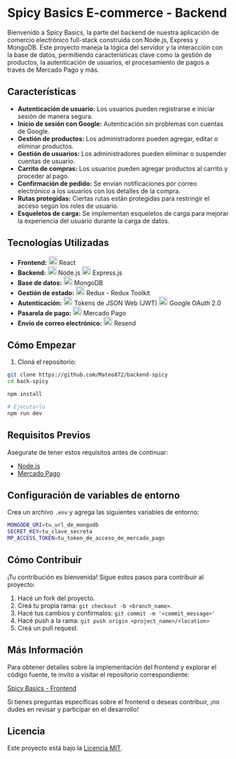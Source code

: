 # Spicy Basics E-commerce - Backend

Bienvenido a Spicy Basics, la parte del backend de nuestra aplicación de comercio electrónico full-stack construida con Node.js, Express y MongoDB. Este proyecto maneja la lógica del servidor y la interacción con la base de datos, permitiendo características clave como la gestión de productos, la autenticación de usuarios, el procesamiento de pagos a través de Mercado Pago y más.

## Características

- **Autenticación de usuario:** Los usuarios pueden registrarse e iniciar sesión de manera segura.
- **Inicio de sesión con Google:** Autenticación sin problemas con cuentas de Google.
- **Gestión de productos:** Los administradores pueden agregar, editar o eliminar productos.
- **Gestión de usuarios:** Los administradores pueden eliminar o suspender cuentas de usuario.
- **Carrito de compras:** Los usuarios pueden agregar productos al carrito y proceder al pago.
- **Confirmación de pedido:** Se envían notificaciones por correo electrónico a los usuarios con los detalles de la compra.
- **Rutas protegidas:** Ciertas rutas están protegidas para restringir el acceso según los roles de usuario.
- **Esqueletos de carga:** Se implementan esqueletos de carga para mejorar la experiencia del usuario durante la carga de datos.

## Tecnologías Utilizadas

- **Frontend:** <img src="https://i.postimg.cc/m27J5sj5/1174949-js-react-js-logo-react-react-native-icon.png" alt="React" width="20" heigth="20" /> React
- **Backend:** <img src="https://i.postimg.cc/Hx2j2KKc/4375017-js-logo-node-icon.png" alt="Node.js" width="20" heigth="20"/> Node.js  <img src="https://i.postimg.cc/rm1jV8Hd/icons8-express-js-500.png" alt="Express.js" width="20" heigth="20"/> Express.js
- **Base de datos:** <img src="https://i.postimg.cc/MprfQhB9/mongodb-original-logo-icon-146424.png" alt="MongoDB" width="20" heigth="20"/> MongoDB
- **Gestión de estado:** <img src="https://i.postimg.cc/WbYfd15C/react-redux-removebg-preview.png" alt="Redux" width="20" heigth="20"/> Redux - Redux Toolkit
- **Autenticación:** <img src="https://i.postimg.cc/44Mn1rNM/1657421703592.png" alt="JWT"  width="20" heigth="20"/> Tokens de JSON Web (JWT)  <img src="https://i.postimg.cc/PrQn2RWh/Google-G-logo-svg.png" alt="Google OAuth 2.0" width="20" heigth="20"/> Google OAuth 2.0
- **Pasarela de pago:** <img src="https://i.postimg.cc/SKW0518m/icon-256x256.png" alt="Mercado Pago" width="20" heigth="20"/> Mercado Pago
- **Envío de correo electrónico:** <img src="https://i.postimg.cc/767KqXyX/favicon-0.png" alt="Resend" width="20" heigth="20"/> Resend

## Cómo Empezar

1. Cloná el repositorio:

```bash
git clone https://github.com/Mateo872/backend-spicy
cd back-spicy

npm install

# Ejecutarlo
npm run dev
```

## Requisitos Previos

Asegurate de tener estos requisitos antes de continuar:

- [Node.js](https://nodejs.org/)
- [Mercado Pago](https://www.mercadopago.com.ar/developers/es)

## Configuración de variables de entorno

Crea un archivo `.env` y agrega las siguientes variables de entorno:

```bash
MONGODB_URI=tu_url_de_mongodb
SECRET_KEY=tu_clave_secreta
MP_ACCESS_TOKEN=tu_token_de_acceso_de_mercado_pago
```

## Cómo Contribuir

¡Tu contribución es bienvenida! Sigue estos pasos para contribuir al proyecto:

1. Hacé un fork del proyecto.
2. Creá tu propia rama: `git checkout -b <branch_name>`.
3. Hacé tus cambios y confirmalos: `git commit -m '<commit_message>'`
4. Hacé push a la rama: `git push origin <project_name>/<location>`
5. Creá un pull request.

## Más Información

Para obtener detalles sobre la implementación del frontend y explorar el código fuente, te invito a visitar el repositorio correspondiente:

[Spicy Basics - Frontend](https://github.com/Mateo872/spicy-basics)

Si tienes preguntas específicas sobre el frontend o deseas contribuir, ¡no dudes en revisar y participar en el desarrollo!

## Licencia

Este proyecto está bajo la [Licencia MIT](LICENSE).
